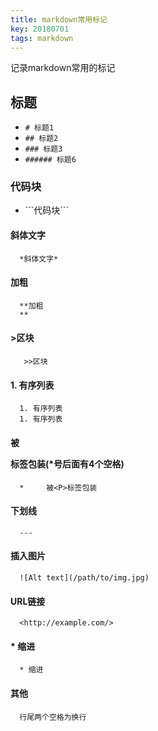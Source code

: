```yaml
---
title: markdown常用标记
key: 20180701
tags: markdown
---
```

记录markdown常用的标记
<!--more-->
## 标题  
* `# 标题1`  
* `## 标题2`
* `### 标题3`
* `###### 标题6`

### 代码块  
*  \```代码块\```

#### 斜体文字  
      *斜体文字*

#### 加粗  
      **加粗
      **

#### >区块  
       >>区块

#### 1. 有序列表  
      1. 有序列表
      1. 有序列表

#### 被<P>标签包装(*号后面有4个空格)  
      *     被<P>标签包装

#### 下划线  
      ---

#### 插入图片  
      ![Alt text](/path/to/img.jpg)

#### URL链接  
      <http://example.com/>

#### * 缩进  
      * 缩进

#### 其他
      行尾两个空格为换行